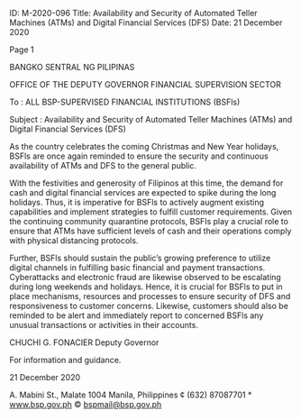 ID: M-2020-096
Title: Availability and Security of Automated Teller Machines (ATMs) and Digital Financial Services (DFS)
Date: 21 December 2020

Page 1

BANGKO SENTRAL NG PILIPINAS

OFFICE OF THE DEPUTY GOVERNOR FINANCIAL SUPERVISION SECTOR

To : ALL BSP-SUPERVISED FINANCIAL INSTITUTIONS (BSFls)

Subject : Availability and Security of Automated Teller Machines (ATMs) and Digital Financial Services (DFS)

As the country celebrates the coming Christmas and New Year holidays, BSFls are once again reminded to ensure the security and continuous availability of ATMs and DFS to the general public.

With the festivities and generosity of Filipinos at this time, the demand for cash and digital financial services are expected to spike during the long holidays. Thus, it is imperative for BSFls to actively augment existing capabilities and implement strategies to fulfill customer requirements. Given the continuing community quarantine protocols, BSFIs play a crucial role to ensure that ATMs have sufficient levels of cash and their operations comply with physical distancing protocols.

Further, BSFls should sustain the public’s growing preference to utilize digital channels in fulfilling basic financial and payment transactions. Cyberattacks and electronic fraud are likewise observed to be escalating during long weekends and holidays. Hence, it is crucial for BSFls to put in place mechanisms, resources and processes to ensure security of DFS and responsiveness to customer concerns. Likewise, customers should also be reminded to be alert and immediately report to concerned BSFls any unusual transactions or activities in their accounts.

CHUCHI G. FONACIER Deputy Governor

For information and guidance.

21 December 2020

A. Mabini St., Malate 1004 Manila, Philippines ¢ (632) 87087701 * www.bsp.gov.ph © bspmail@bsp.gov.ph
